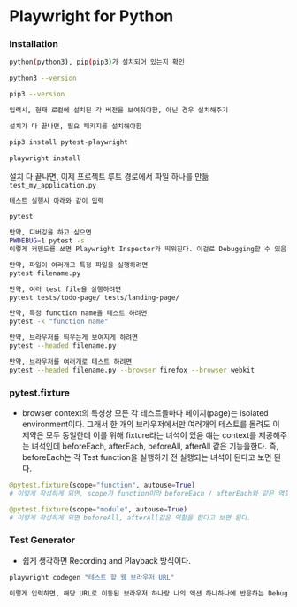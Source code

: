 # Playwright for Python


### Installation

```bash
python(python3), pip(pip3)가 설치되어 있는지 확인

python3 --version

pip3 --version

입력시, 현재 로컬에 설치된 각 버전을 보여줘야함, 아닌 경우 설치해주기
```

```bash
설치가 다 끝나면, 필요 패키지를 설치해야함

pip3 install pytest-playwright

playwright install
```

설치 다 끝나면, 이제 프로젝트 루트 경로에서 파일 하나를 만듦 `test_my_application.py`

```bash
테스트 실행시 아래와 같이 입력

pytest

만약, 디버깅을 하고 싶으면
PWDEBUG=1 pytest -s
이렇게 커맨드를 쓰면 Playwright Inspector가 띄워진다. 이걸로 Debugging할 수 있음

만약, 파일이 여러개고 특정 파일을 실행하려면 
pytest filename.py

만약, 여러 test file을 실행하려면
pytest tests/todo-page/ tests/landing-page/

만약, 특정 function name을 테스트 하려면
pytest -k "function name"

만약, 브라우저를 띄우는게 보여지게 하려면
pytest --headed filename.py

만약, 브라우저를 여러개로 테스트 하려면
pytest --headed filename.py --browser firefox --browser webkit
```

### pytest.fixture

- browser context의 특성상 모든 각 테스트들마다 페이지(page)는 isolated environment이다.
그래서 한 개의 브라우저에서만 여러개의 테스트를 돌려도 이 제약은 모두 동일한데 이를 위해 fixture라는 녀석이 있음
얘는 context를 제공해주는 녀석인데 beforeEach, afterEach, beforeAll, afterAll 같은 기능을한다.
즉, beforeEach는 각 Test function을 실행하기 전 실행되는 녀석이 된다고 보면 된다.

```python
@pytest.fixture(scope="function", autouse=True)
# 이렇게 작성하게 되면, scope가 function이라 beforeEach / afterEach와 같은 역할을하고,

@pytest.fixture(scope="module", autouse=True)
# 이렇게 작성하게 되면 beforeAll, afterAll같은 역할을 한다고 보면 된다.

```

### Test Generator

- 쉽게 생각하면 Recording and Playback 방식이다.
```bash
playwright codegen "테스트 할 웹 브라우저 URL"

이렇게 입력하면, 해당 URL로 이동된 브라우저 하나랑 나의 액션 하나하나에 반응하는 Debugger가 뜨는데, Recoding and Playback 방식을 사용할 수 있다.
```